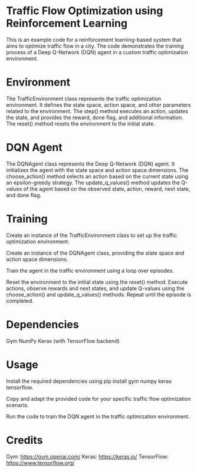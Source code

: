 # Traffic Flow Optimization using Reinforcement Learning
This is an example code for a reinforcement learning-based system that aims to optimize traffic flow in a city. The code demonstrates the training process of a Deep Q-Network (DQN) agent in a custom traffic optimization environment.

# Environment
The TrafficEnvironment class represents the traffic optimization environment. It defines the state space, action space, and other parameters related to the environment. The step() method executes an action, updates the state, and provides the reward, done flag, and additional information. The reset() method resets the environment to the initial state.

# DQN Agent
The DQNAgent class represents the Deep Q-Network (DQN) agent. It initializes the agent with the state space and action space dimensions. The choose_action() method selects an action based on the current state using an epsilon-greedy strategy. The update_q_values() method updates the Q-values of the agent based on the observed state, action, reward, next state, and done flag.

# Training
Create an instance of the TrafficEnvironment class to set up the traffic optimization environment.

Create an instance of the DQNAgent class, providing the state space and action space dimensions.

Train the agent in the traffic environment using a loop over episodes.

Reset the environment to the initial state using the reset() method.
Execute actions, observe rewards and next states, and update Q-values using the choose_action() and update_q_values() methods.
Repeat until the episode is completed.

# Dependencies
Gym
NumPy
Keras (with TensorFlow backend)

# Usage
Install the required dependencies using pip install gym numpy keras tensorflow.

Copy and adapt the provided code for your specific traffic flow optimization scenario.

Run the code to train the DQN agent in the traffic optimization environment.

# Credits

Gym: https://gym.openai.com/
Keras: https://keras.io/
TensorFlow: https://www.tensorflow.org/
